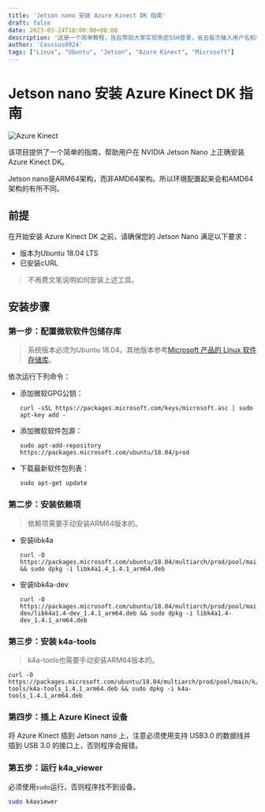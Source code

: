```yaml
---
title: 'Jetson nano 安装 Azure Kinect DK 指南'
draft: false
date: 2023-03-24T10:00:00+08:00
description: '这是一个简单教程，旨在帮助大家实现免密SSH登录，省去每次输入用户名和密码的烦恼。'
author: 'Cassius0924'
tags: ["Linux", "Ubuntu", "Jetson", "Azure Kinect", "Microsoft"]
---
```


# Jetson nano 安装 Azure Kinect DK 指南

![Azure Kinect](https://s2.loli.net/2023/03/24/IwUxHR56CdVWjOZ.jpg)

该项目提供了一个简单的指南，帮助用户在 NVIDIA Jetson Nano 上正确安装 Azure Kinect DK。

Jetson nano是ARM64架构，而非AMD64架构。所以环境配置起来会和AMD64架构的有所不同。

## 前提

在开始安装 Azure Kinect DK 之前，请确保您的 Jetson Nano 满足以下要求：

- 版本为Ubuntu 18.04 LTS
- 已安装cURL

> 不再费文笔说明如何安装上述工具。

## 安装步骤

### 第一步：配置微软软件包储存库

> 系统版本必须为Ubuntu 18.04，其他版本参考[Microsoft 产品的 Linux 软件存储库](https://learn.microsoft.com/zh-cn/windows-server/administration/linux-package-repository-for-microsoft-software)。

依次运行下列命令：

- 添加微软GPG公钥：

  ```shell
  curl -sSL https://packages.microsoft.com/keys/microsoft.asc | sudo apt-key add -
  ```

- 添加微软软件包源：

	```shell
	sudo apt-add-repository https://packages.microsoft.com/ubuntu/18.04/prod
	```
	
- 下载最新软件包列表：
	```shell
	sudo apt-get update
	```

### 第二步：安装依赖项

>  依赖项需要手动安装ARM64版本的。

- 安装libk4a

	```shell
	curl -O https://packages.microsoft.com/ubuntu/18.04/multiarch/prod/pool/main/libk/libk4a1.4/libk4a1.4_1.4.1_arm64.deb && sudo dpkg -i libk4a1.4_1.4.1_arm64.deb
	```

- 安装libk4a-dev

  ```shell
  curl -O https://packages.microsoft.com/ubuntu/18.04/multiarch/prod/pool/main/libk/libk4a1.4-dev/libk4a1.4-dev_1.4.1_arm64.deb && sudo dpkg -i libk4a1.4-dev_1.4.1_arm64.deb
  ```

### 第三步：安装 k4a-tools

> k4a-tools也需要手动安装ARM64版本的。

```shell
curl -O https://packages.microsoft.com/ubuntu/18.04/multiarch/prod/pool/main/k/k4a-tools/k4a-tools_1.4.1_arm64.deb && sudo dpkg -i k4a-tools_1.4.1_arm64.deb
```

### 第四步：插上 Azure Kinect 设备

将 Azure Kinect 插到 Jetson nano 上，注意必须使用支持 USB3.0 的数据线并插到 USB 3.0 的接口上，否则程序会报错。

### 第五步：运行 k4a_viewer

必须使用`sudo`运行，否则程序找不到设备。

```bash
sudo k4aviewer
```

